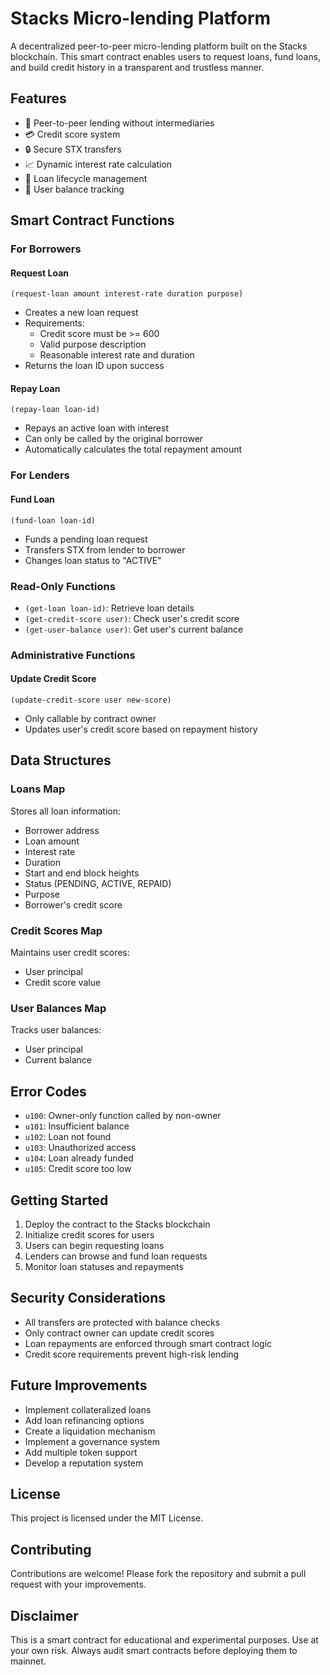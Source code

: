 # Stacks Micro-lending Platform

A decentralized peer-to-peer micro-lending platform built on the Stacks blockchain. This smart contract enables users to request loans, fund loans, and build credit history in a transparent and trustless manner.

## Features

- 🤝 Peer-to-peer lending without intermediaries
- 💳 Credit score system
- 🔒 Secure STX transfers
- 📈 Dynamic interest rate calculation
- 🏦 Loan lifecycle management
- 👥 User balance tracking

## Smart Contract Functions

### For Borrowers

#### Request Loan
```clarity
(request-loan amount interest-rate duration purpose)
```
- Creates a new loan request
- Requirements:
    - Credit score must be >= 600
    - Valid purpose description
    - Reasonable interest rate and duration
- Returns the loan ID upon success

#### Repay Loan
```clarity
(repay-loan loan-id)
```
- Repays an active loan with interest
- Can only be called by the original borrower
- Automatically calculates the total repayment amount

### For Lenders

#### Fund Loan
```clarity
(fund-loan loan-id)
```
- Funds a pending loan request
- Transfers STX from lender to borrower
- Changes loan status to "ACTIVE"

### Read-Only Functions

- `(get-loan loan-id)`: Retrieve loan details
- `(get-credit-score user)`: Check user's credit score
- `(get-user-balance user)`: Get user's current balance

### Administrative Functions

#### Update Credit Score
```clarity
(update-credit-score user new-score)
```
- Only callable by contract owner
- Updates user's credit score based on repayment history

## Data Structures

### Loans Map
Stores all loan information:
- Borrower address
- Loan amount
- Interest rate
- Duration
- Start and end block heights
- Status (PENDING, ACTIVE, REPAID)
- Purpose
- Borrower's credit score

### Credit Scores Map
Maintains user credit scores:
- User principal
- Credit score value

### User Balances Map
Tracks user balances:
- User principal
- Current balance

## Error Codes

- `u100`: Owner-only function called by non-owner
- `u101`: Insufficient balance
- `u102`: Loan not found
- `u103`: Unauthorized access
- `u104`: Loan already funded
- `u105`: Credit score too low

## Getting Started

1. Deploy the contract to the Stacks blockchain
2. Initialize credit scores for users
3. Users can begin requesting loans
4. Lenders can browse and fund loan requests
5. Monitor loan statuses and repayments

## Security Considerations

- All transfers are protected with balance checks
- Only contract owner can update credit scores
- Loan repayments are enforced through smart contract logic
- Credit score requirements prevent high-risk lending

## Future Improvements

- Implement collateralized loans
- Add loan refinancing options
- Create a liquidation mechanism
- Implement a governance system
- Add multiple token support
- Develop a reputation system

## License

This project is licensed under the MIT License.

## Contributing

Contributions are welcome! Please fork the repository and submit a pull request with your improvements.

## Disclaimer

This is a smart contract for educational and experimental purposes. Use at your own risk. Always audit smart contracts before deploying them to mainnet.
